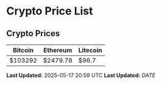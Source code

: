# Crypto Price List

## Crypto Prices
| Bitcoin | Ethereum | Litecoin |
| ------- | -------- | -------- |
| $103292 | $2479.78 | $96.7 |
**Last Updated:** 2025-05-17 20:59 UTC
**Last Updated:** $DATE$

